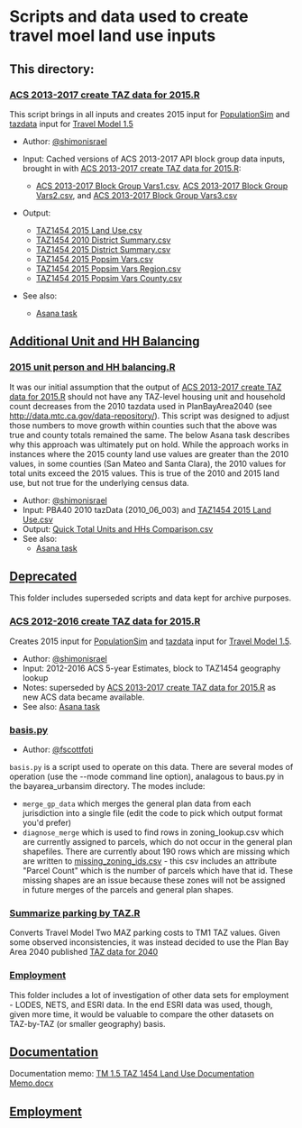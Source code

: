 
# Scripts and data used to create travel moel land use inputs

## This directory:

### [ACS 2013-2017 create TAZ data for 2015.R](ACS%2013-2017%create%TAZ%data%for%2015.R)

This script brings in all inputs and creates 2015 input for [PopulationSim](https://github.com/BayAreaMetro/PopulationSim) and [tazdata](https://github.com/BayAreaMetro/modeling-website/wiki/TazData) input for [Travel Model 1.5](https://github.com/BayAreaMetro/travel-model-one)

* Author: [@shimonisrael](https://github.com/shimonisrael)

* Input: Cached versions of ACS 2013-2017 API block group data inputs, brought in with [ACS 2013-2017 create TAZ data for 2015.R](ACS%2013-2017%create%TAZ%data%for%2015.R): 
  * [ACS 2013-2017 Block Group Vars1.csv](ACS%202013-2017%20Block%20Group%20Vars1.csv), [ACS 2013-2017 Block Group Vars2.csv](ACS%202013-2017%20Block%20Group%20Vars2.csv), and [ACS 2013-2017 Block Group Vars3.csv](ACS%202013-2017%20Block%20Group%20Vars3.csv)

* Output:  
  * [TAZ1454 2015 Land Use.csv](TAZ1454%202015%20Land%20Use.csv)
  * [TAZ1454 2010 District Summary.csv](TAZ1454%202010%20District%20Summary.csv)
  * [TAZ1454 2015 District Summary.csv](TAZ1454%202015%20District%20Summary.csv)
  * [TAZ1454 2015 Popsim Vars.csv](TAZ1454%202015%20Popsim%20Vars.csv)
  * [TAZ1454 2015 Popsim Vars Region.csv](TAZ1454%202015%20Popsim%20Vars%20Region.csv)
  * [TAZ1454 2015 Popsim Vars County.csv](TAZ1454%202015%20Popsim%20Vars%20County.csv)
* See also:
  * [Asana task](https://app.asana.com/0/13098083395690/892913197780752/f)

## [Additional Unit and HH Balancing](Additional%Unit%and%HH%Balancing)

### [2015 unit person and HH balancing.R](Additional%Unit%and%HH%Balancing/2015%unit%person%and%HH%balancing.R)

It was our initial assumption that the output of [ACS 2013-2017 create TAZ data for 2015.R](ACS%2013-2017%create%TAZ%data%for%2015.R) should not have any TAZ-level housing unit and household count decreases from the 2010 tazdata used in PlanBayArea2040 (see http://data.mtc.ca.gov/data-repository/).  This script was designed to adjust those numbers to move growth within counties such that the above was true and county totals remained the same. The below Asana task describes why this approach was ultimately put on hold. While the approach works in instances where the 2015 county land use values are greater than the 2010 values, in some counties (San Mateo and Santa Clara), the 2010 values for total units exceed the 2015 values. This is true of the 2010 and 2015 land use, but not true for the underlying census data. 

* Author: [@shimonisrael](https://github.com/shimonisrael)
* Input: PBA40 2010 tazData (2010_06_003) and [TAZ1454 2015 Land Use.csv](TAZ1454%202015%20Land%20Use.csv)
* Output: [Quick Total Units and HHs Comparison.csv](Additional%Unit%and%HH%Balancing/Quick%Total%Units%and%HHs%Comparison.csv)
* See also:
  * [Asana task](https://app.asana.com/0/13098083395690/909682345976879/f)

## [Deprecated](Deprecated)

This folder includes superseded scripts and data kept for archive purposes. 

### [ACS 2012-2016 create TAZ data for 2015.R](Deprecated/ACS%2012-2016%create%TAZ%data%for%2015.R)

Creates 2015 input for [PopulationSim](https://github.com/BayAreaMetro/PopulationSim) and [tazdata](https://github.com/BayAreaMetro/modeling-website/wiki/TazData) input for [Travel Model 1.5](https://github.com/BayAreaMetro/travel-model-one). 

* Author: [@shimonisrael](https://github.com/shimonisrael)
* Input: 2012-2016 ACS 5-year Estimates, block to TAZ1454 geography lookup
* Notes: superseded by [ACS 2013-2017 create TAZ data for 2015.R](ACS%202013-2017%20create%20TAZ%20data%20for%202015.R) as new ACS data became available. 
* See also: [Asana task](https://app.asana.com/0/13098083395690/864065795026327/f)

### [basis.py](Deprecated/basis.py)

* Author: [@fscottfoti](https://github.com/fscottfoti)

`basis.py` is a script used to operate on this data.  There are several modes of operation (use the --mode command line option), analagous to baus.py in the bayarea_urbansim directory.  The modes include:

* `merge_gp_data` which merges the general plan data from each jurisdiction into a single file (edit the code to pick which output format you'd prefer)
* `diagnose_merge` which is used to find rows in zoning_lookup.csv which are currently assigned to parcels, which do not occur in the general plan shapefiles.  There are currently about 190 rows which are missing which are written to [missing_zoning_ids.csv](https://github.com/oaklandanalytics/badata/blob/master/missing_zoning_ids.csv) - this csv includes an attribute "Parcel Count" which is the number of parcels which have that id.  These missing shapes are an issue because these zones will not be assigned in future merges of the parcels and general plan shapes.

### [Summarize parking by TAZ.R](Deprecated/Summarize%parking%by%TAZ.R)

Converts Travel Model Two MAZ parking costs to TM1 TAZ values. Given some observed inconsistencies, it was instead decided to use the Plan Bay Area 2040 published [TAZ data for 2040](https://mtcdrive.app.box.com/file/208576797404)

### [Employment](Deprecated/Employment)

This folder includes a lot of investigation of other data sets for employment - LODES, NETS, and ESRI data. In the end ESRI data was used, though, given more time, it would be valuable to compare the other datasets on TAZ-by-TAZ (or smaller geography) basis. 

## [Documentation](Documentation)

Documentation memo: [TM 1.5 TAZ 1454 Land Use Documentation Memo.docx](Documentation/TM%201.5%20TAZ%201454%20Land%20Use%20Documentation%20Memo.docx)

## [Employment](Employment)




